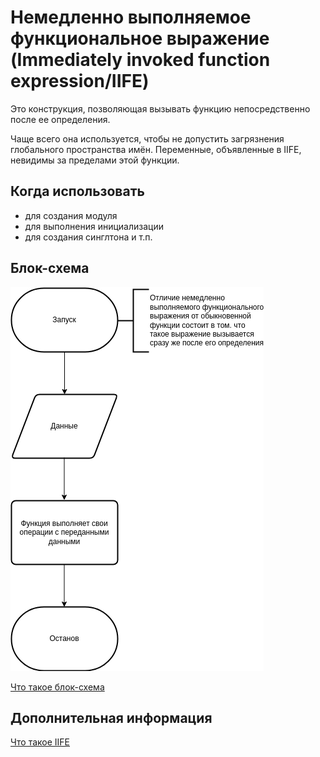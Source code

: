 # Немедленно выполняемое функциональное выражение (Immediately invoked function expression/IIFE)

Это конструкция, позволяющая вызывать функцию непосредственно после ее определения.

Чаще всего она используется, чтобы не допустить загрязнения глобального пространства имён. Переменные, объявленные в IIFE, невидимы за пределами этой функции.

## Когда использовать

- для создания модуля
- для выполнения инициализации
- для создания синглтона и т.п.

## Блок-схема

![Блок-схема немедленно выполняемого функционального выражения](https://github.com/evgenylyozin/patterns/blob/9c75c41d2576c65fa1408d7cb33b8e69ed52066f/docs/fp-patterns/flowcharts/immediately-invoked-function-expression.png)

[Что такое блок-схема](https://github.com/evgenylyozin/patterns/blob/48f6815cb43aa7cf366156fe23d47cdbaccbe3eb/docs/flowchart.md)

## Дополнительная информация

[Что такое IIFE](https://developer.mozilla.org/ru/docs/Glossary/IIFE)
